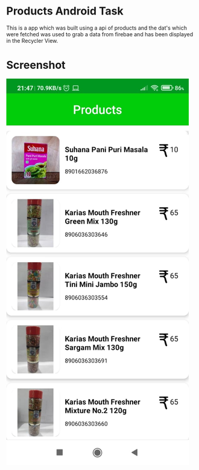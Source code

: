 # Products Android Task

This is a app which was built using a api of products and the dat's which were fetched was used to grab a data from firebae and has been displayed in the Recycler View.

# Screenshot

![alt text](https://github.com/kkiyer16/ProductsAndroidTask/blob/master/Screenshot/prodcucts_ss.jpg)
